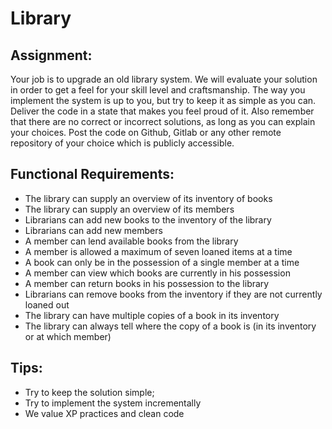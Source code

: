 # Library 

## Assignment: 

Your job is to upgrade an old library system. We will evaluate your solution in order to get a feel for your skill level and craftsmanship. The way you implement the system is up to you, but try to keep it as simple as you can. Deliver the code in a state that makes you feel proud of it. Also remember that there are no correct or incorrect solutions, as long as you can explain your choices. Post the code on Github, Gitlab or any other remote repository of your choice which is publicly accessible. 

## Functional Requirements: 
* The library can supply an overview of its inventory of books 
* The library can supply an overview of its members 
* Librarians can add new books to the inventory of the library 
* Librarians can add new members  
* A member can lend available books from the library 
* A member is allowed a maximum of seven loaned items at a time 
* A book can only be in the possession of a single member at a time 
* A member can view which books are currently in his possession 
* A member can return books in his possession to the library 
* Librarians can remove books from the inventory if they are not currently loaned out 
* The library can have multiple copies of a book in its inventory 
* The library can always tell where the copy of a book is (in its inventory or at which member) 

## Tips: 
* Try to keep the solution simple;  
* Try to implement the system incrementally 
* We value XP practices and clean code 
